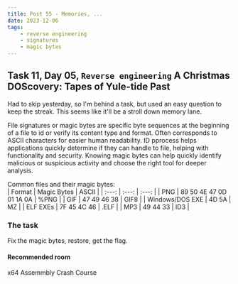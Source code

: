 ```yaml
---
title: Post 55 - Memories, ...
date: 2023-12-06
tags:
    - reverse engineering
    - signatures
    - magic bytes
---
```

## Task 11, Day 05, <code>Reverse engineering</code> A Christmas DOScovery: Tapes of Yule-tide Past

Had to skip yesterday, so I'm behind a task, but used an easy question to keep the streak. This seems like it'll be a stroll down memory lane.

File signatures or magic bytes are specific byte sequences at the beginning of a file to id or verify its content type and format. Often corresponds to ASCII characters for easier human readability. ID pprocess helps applications quickly determine if they can handle to file, helping with functionality and security. Knowing magic bytes can help quickly identify malicious or suspicious activity and choose the right tool for deeper analysis. 

Common files and their magic bytes:<br>
| Format | Magic Bytes | ASCII |
| :---: | :---: | :---: |
| PNG | 89 50 4E 47 0D 01 1A 0A | %PNG |
| GIF | 47 49 46 38 | GIF8 |
| Windows/DOS EXE | 4D 5A | MZ |
| ELF EXEs | 7F 45 4C 46 | .ELF |
| MP3 | 49 44 33 | ID3 |

### The task
Fix the magic bytes, restore, get the flag.

#### Recommended room
x64 Assemmbly Crash Course
